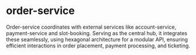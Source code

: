 # order-service
Order-service coordinates with external services like account-service, payment-service and slot-booking. Serving as the central hub, it integrates these seamlessly, using hexagonal architecture for a modular API, ensuring efficient interactions in order placement, payment processing, and ticketing.
